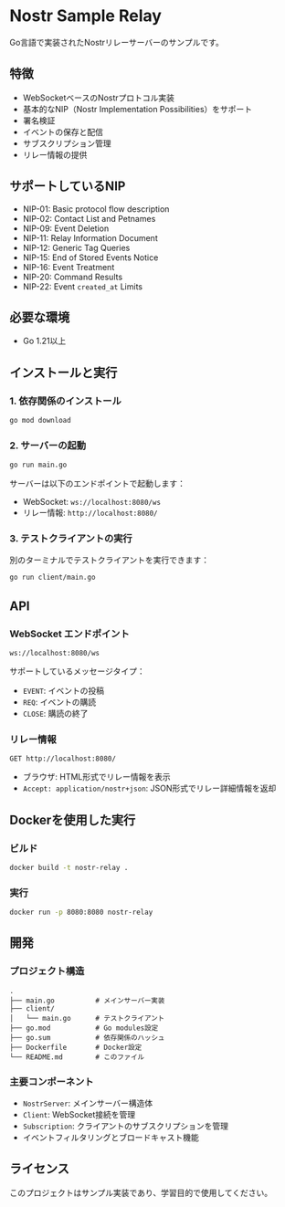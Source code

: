 # Nostr Sample Relay

Go言語で実装されたNostrリレーサーバーのサンプルです。

## 特徴

- WebSocketベースのNostrプロトコル実装
- 基本的なNIP（Nostr Implementation Possibilities）をサポート
- 署名検証
- イベントの保存と配信
- サブスクリプション管理
- リレー情報の提供

## サポートしているNIP

- NIP-01: Basic protocol flow description
- NIP-02: Contact List and Petnames
- NIP-09: Event Deletion
- NIP-11: Relay Information Document
- NIP-12: Generic Tag Queries
- NIP-15: End of Stored Events Notice
- NIP-16: Event Treatment
- NIP-20: Command Results
- NIP-22: Event `created_at` Limits

## 必要な環境

- Go 1.21以上

## インストールと実行

### 1. 依存関係のインストール

```bash
go mod download
```

### 2. サーバーの起動

```bash
go run main.go
```

サーバーは以下のエンドポイントで起動します：
- WebSocket: `ws://localhost:8080/ws`
- リレー情報: `http://localhost:8080/`

### 3. テストクライアントの実行

別のターミナルでテストクライアントを実行できます：

```bash
go run client/main.go
```

## API

### WebSocket エンドポイント

`ws://localhost:8080/ws`

サポートしているメッセージタイプ：

- `EVENT`: イベントの投稿
- `REQ`: イベントの購読
- `CLOSE`: 購読の終了

### リレー情報

`GET http://localhost:8080/`

- ブラウザ: HTML形式でリレー情報を表示
- `Accept: application/nostr+json`: JSON形式でリレー詳細情報を返却

## Dockerを使用した実行

### ビルド

```bash
docker build -t nostr-relay .
```

### 実行

```bash
docker run -p 8080:8080 nostr-relay
```

## 開発

### プロジェクト構造

```
.
├── main.go          # メインサーバー実装
├── client/
│   └── main.go      # テストクライアント
├── go.mod           # Go modules設定
├── go.sum           # 依存関係のハッシュ
├── Dockerfile       # Docker設定
└── README.md        # このファイル
```

### 主要コンポーネント

- `NostrServer`: メインサーバー構造体
- `Client`: WebSocket接続を管理
- `Subscription`: クライアントのサブスクリプションを管理
- イベントフィルタリングとブロードキャスト機能

## ライセンス

このプロジェクトはサンプル実装であり、学習目的で使用してください。